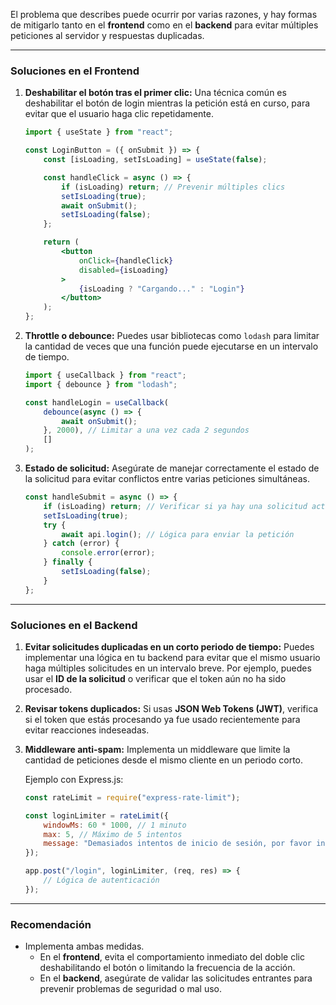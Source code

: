 El problema que describes puede ocurrir por varias razones, y hay formas de mitigarlo tanto en el **frontend** como en el **backend** para evitar múltiples peticiones al servidor y respuestas duplicadas.

---

### **Soluciones en el Frontend**
1. **Deshabilitar el botón tras el primer clic:**
   Una técnica común es deshabilitar el botón de login mientras la petición está en curso, para evitar que el usuario haga clic repetidamente.

   ```jsx
   import { useState } from "react";

   const LoginButton = ({ onSubmit }) => {
       const [isLoading, setIsLoading] = useState(false);

       const handleClick = async () => {
           if (isLoading) return; // Prevenir múltiples clics
           setIsLoading(true);
           await onSubmit();
           setIsLoading(false);
       };

       return (
           <button 
               onClick={handleClick} 
               disabled={isLoading} 
           >
               {isLoading ? "Cargando..." : "Login"}
           </button>
       );
   };
   ```

2. **Throttle o debounce:**
   Puedes usar bibliotecas como `lodash` para limitar la cantidad de veces que una función puede ejecutarse en un intervalo de tiempo.

   ```jsx
   import { useCallback } from "react";
   import { debounce } from "lodash";

   const handleLogin = useCallback(
       debounce(async () => {
           await onSubmit();
       }, 2000), // Limitar a una vez cada 2 segundos
       []
   );
   ```

3. **Estado de solicitud:**
   Asegúrate de manejar correctamente el estado de la solicitud para evitar conflictos entre varias peticiones simultáneas.

   ```jsx
   const handleSubmit = async () => {
       if (isLoading) return; // Verificar si ya hay una solicitud activa
       setIsLoading(true);
       try {
           await api.login(); // Lógica para enviar la petición
       } catch (error) {
           console.error(error);
       } finally {
           setIsLoading(false);
       }
   };
   ```

---

### **Soluciones en el Backend**
1. **Evitar solicitudes duplicadas en un corto periodo de tiempo:**
   Puedes implementar una lógica en tu backend para evitar que el mismo usuario haga múltiples solicitudes en un intervalo breve. Por ejemplo, puedes usar el **ID de la solicitud** o verificar que el token aún no ha sido procesado.

2. **Revisar tokens duplicados:**
   Si usas **JSON Web Tokens (JWT)**, verifica si el token que estás procesando ya fue usado recientemente para evitar reacciones indeseadas.

3. **Middleware anti-spam:**
   Implementa un middleware que limite la cantidad de peticiones desde el mismo cliente en un periodo corto.

   Ejemplo con Express.js:

   ```javascript
   const rateLimit = require("express-rate-limit");

   const loginLimiter = rateLimit({
       windowMs: 60 * 1000, // 1 minuto
       max: 5, // Máximo de 5 intentos
       message: "Demasiados intentos de inicio de sesión, por favor intente más tarde."
   });

   app.post("/login", loginLimiter, (req, res) => {
       // Lógica de autenticación
   });
   ```

---

### **Recomendación**
- Implementa ambas medidas. 
  - En el **frontend**, evita el comportamiento inmediato del doble clic deshabilitando el botón o limitando la frecuencia de la acción.
  - En el **backend**, asegúrate de validar las solicitudes entrantes para prevenir problemas de seguridad o mal uso.